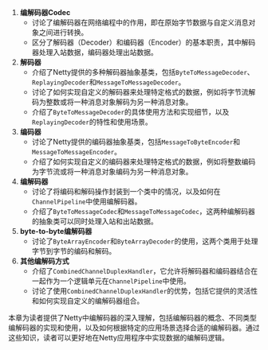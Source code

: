 1. **编解码器Codec**
   - 讨论了编解码器在网络编程中的作用，即在原始字节数据与自定义消息对象之间进行转换。
   - 区分了解码器（Decoder）和编码器（Encoder）的基本职责，其中解码器处理入站数据，编码器处理出站数据。
2. **解码器**
   - 介绍了Netty提供的多种解码器抽象基类，包括`ByteToMessageDecoder`、`ReplayingDecoder`和`MessageToMessageDecoder`。
   - 讨论了如何实现自定义的解码器来处理特定格式的数据，例如将字节流解码为整数或将一种消息对象解码为另一种消息对象。
   - 介绍了`ByteToMessageDecoder`的具体使用方法和实现细节，以及`ReplayingDecoder`的特性和使用场景。
3. **编码器**
   - 讨论了Netty提供的编码器抽象基类，包括`MessageToByteEncoder`和`MessageToMessageEncoder`。
   - 介绍了如何实现自定义的编码器来处理特定格式的数据，例如将整数编码为字节流或将一种消息对象编码为另一种消息对象。
4. **编解码器**
   - 讨论了将编码和解码操作封装到一个类中的情况，以及如何在`ChannelPipeline`中使用编解码器。
   - 介绍了`ByteToMessageCodec`和`MessageToMessageCodec`，这两种编解码器的抽象类可以同时处理入站和出站数据。
5. **byte-to-byte编解码器**
   - 讨论了`ByteArrayEncoder`和`ByteArrayDecoder`的使用，这两个类用于处理字节到字节的编码和解码。
6. **其他编解码方式**
   - 介绍了`CombinedChannelDuplexHandler`，它允许将解码器和编码器结合在一起作为一个逻辑单元在`ChannelPipeline`中使用。
   - 讨论了使用`CombinedChannelDuplexHandler`的优势，包括它提供的灵活性和如何实现自定义的编解码器组合。

本章为读者提供了Netty中编解码器的深入理解，包括编解码器的概念、不同类型编解码器的实现和使用，以及如何根据特定的应用场景选择合适的编解码器。通过这些知识，读者可以更好地在Netty应用程序中实现数据的编解码逻辑。